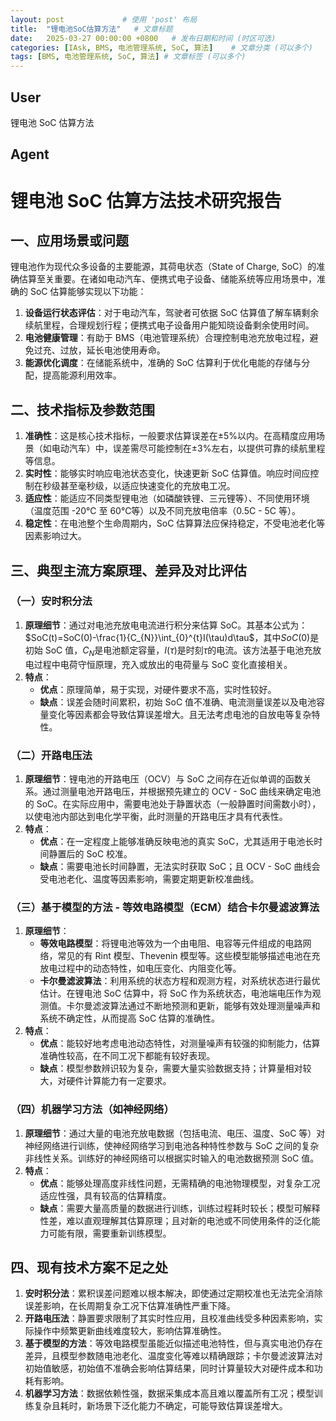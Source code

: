 ```yaml
---
layout: post             # 使用 'post' 布局
title:  "锂电池SoC估算方法"   # 文章标题
date:   2025-03-27 00:00:00 +0800   # 发布日期和时间 (时区可选)
categories: [IAsk, BMS, 电池管理系统, SoC, 算法]    # 文章分类 (可以多个)
tags: [BMS, 电池管理系统, SoC, 算法] # 文章标签 (可以多个)
---
```




## User

锂电池 SoC 估算方法

## Agent

# 锂电池 SoC 估算方法技术研究报告

## 一、应用场景或问题
锂电池作为现代众多设备的主要能源，其荷电状态（State of Charge, SoC）的准确估算至关重要。在诸如电动汽车、便携式电子设备、储能系统等应用场景中，准确的 SoC 估算能够实现以下功能：
1. **设备运行状态评估**：对于电动汽车，驾驶者可依据 SoC 估算值了解车辆剩余续航里程，合理规划行程；便携式电子设备用户能知晓设备剩余使用时间。
2. **电池健康管理**：有助于 BMS（电池管理系统）合理控制电池充放电过程，避免过充、过放，延长电池使用寿命。
3. **能源优化调度**：在储能系统中，准确的 SoC 估算利于优化电能的存储与分配，提高能源利用效率。

## 二、技术指标及参数范围
1. **准确性**：这是核心技术指标，一般要求估算误差在±5%以内。在高精度应用场景（如电动汽车）中，误差需尽可能控制在±3%左右，以提供可靠的续航里程等信息。
2. **实时性**：能够实时响应电池状态变化，快速更新 SoC 估算值。响应时间应控制在秒级甚至毫秒级，以适应快速变化的充放电工况。
3. **适应性**：能适应不同类型锂电池（如磷酸铁锂、三元锂等）、不同使用环境（温度范围 -20℃ 至 60℃等）以及不同充放电倍率（0.5C - 5C 等）。
4. **稳定性**：在电池整个生命周期内，SoC 估算算法应保持稳定，不受电池老化等因素影响过大。

## 三、典型主流方案原理、差异及对比评估
### （一）安时积分法
1. **原理细节**：通过对电池充放电电流进行积分来估算 SoC。其基本公式为：$SoC(t)=SoC(0)-\frac{1}{C_{N}}\int_{0}^{t}I(\tau)d\tau$，其中$SoC(0)$是初始 SoC 值，$C_{N}$是电池额定容量，$I(\tau)$是时刻$\tau$的电流。该方法基于电池充放电过程中电荷守恒原理，充入或放出的电荷量与 SoC 变化直接相关。
2. **特点**：
    - **优点**：原理简单，易于实现，对硬件要求不高，实时性较好。
    - **缺点**：误差会随时间累积，初始 SoC 值不准确、电流测量误差以及电池容量变化等因素都会导致估算误差增大。且无法考虑电池的自放电等复杂特性。

### （二）开路电压法
1. **原理细节**：锂电池的开路电压（OCV）与 SoC 之间存在近似单调的函数关系。通过测量电池开路电压，并根据预先建立的 OCV - SoC 曲线来确定电池的 SoC。在实际应用中，需要电池处于静置状态（一般静置时间需数小时），以使电池内部达到电化学平衡，此时测量的开路电压才具有代表性。
2. **特点**：
    - **优点**：在一定程度上能够准确反映电池的真实 SoC，尤其适用于电池长时间静置后的 SoC 校准。
    - **缺点**：需要电池长时间静置，无法实时获取 SoC；且 OCV - SoC 曲线会受电池老化、温度等因素影响，需要定期更新校准曲线。

### （三）基于模型的方法 - 等效电路模型（ECM）结合卡尔曼滤波算法
1. **原理细节**：
    - **等效电路模型**：将锂电池等效为一个由电阻、电容等元件组成的电路网络，常见的有 Rint 模型、Thevenin 模型等。这些模型能够描述电池在充放电过程中的动态特性，如电压变化、内阻变化等。
    - **卡尔曼滤波算法**：利用系统的状态方程和观测方程，对系统状态进行最优估计。在锂电池 SoC 估算中，将 SoC 作为系统状态，电池端电压作为观测值。卡尔曼滤波算法通过不断地预测和更新，能够有效处理测量噪声和系统不确定性，从而提高 SoC 估算的准确性。
2. **特点**：
    - **优点**：能较好地考虑电池动态特性，对测量噪声有较强的抑制能力，估算准确性较高，在不同工况下都能有较好表现。
    - **缺点**：模型参数辨识较为复杂，需要大量实验数据支持；计算量相对较大，对硬件计算能力有一定要求。

### （四）机器学习方法（如神经网络）
1. **原理细节**：通过大量的电池充放电数据（包括电流、电压、温度、SoC 等）对神经网络进行训练，使神经网络学习到电池各种特性参数与 SoC 之间的复杂非线性关系。训练好的神经网络可以根据实时输入的电池数据预测 SoC 值。
2. **特点**：
    - **优点**：能够处理高度非线性问题，无需精确的电池物理模型，对复杂工况适应性强，具有较高的估算精度。
    - **缺点**：需要大量高质量的数据进行训练，训练过程耗时较长；模型可解释性差，难以直观理解其估算原理；且对新的电池或不同使用条件的泛化能力可能有限，需要重新训练模型。

## 四、现有技术方案不足之处
1. **安时积分法**：累积误差问题难以根本解决，即使通过定期校准也无法完全消除误差影响，在长周期复杂工况下估算准确性严重下降。
2. **开路电压法**：静置要求限制了其实时性应用，且校准曲线受多种因素影响，实际操作中频繁更新曲线难度较大，影响估算准确性。
3. **基于模型的方法**：等效电路模型虽能近似描述电池特性，但与真实电池仍存在差异，且模型参数随电池老化、温度变化等难以精确跟踪；卡尔曼滤波算法对初始值敏感，初始值不准确会影响估算结果，同时计算量较大对硬件成本和功耗有影响。
4. **机器学习方法**：数据依赖性强，数据采集成本高且难以覆盖所有工况；模型训练复杂且耗时，新场景下泛化能力不确定，可能导致估算误差增大。 